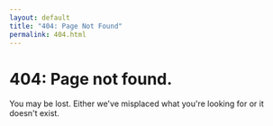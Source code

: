 ```yaml
---
layout: default
title: "404: Page Not Found"
permalink: 404.html
---
```


# 404: Page not found.

You may be lost. Either we've misplaced what you're looking for or it doesn't exist.
